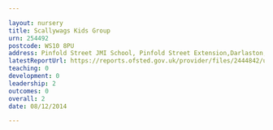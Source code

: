 ```yaml
---

layout: nursery
title: Scallywags Kids Group
urn: 254492
postcode: WS10 8PU
address: Pinfold Street JMI School, Pinfold Street Extension,Darlaston, Walsall, West Midlands, WS10 8PU
latestReportUrl: https://reports.ofsted.gov.uk/provider/files/2444842/urn/254492.pdf
teaching: 0
development: 0
leadership: 2
outcomes: 0
overall: 2
date: 08/12/2014

---
```


